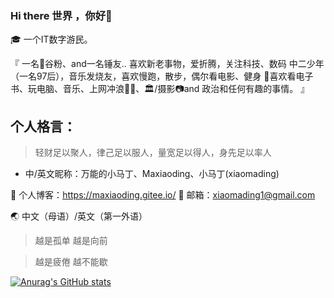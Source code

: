 

### Hi there 世界 ，你好👋


🎓 一个IT数字游民。

『
一名谷粉、and一名锤友..
喜欢新老事物，爱折腾，关注科技、数码
中二少年（一名97后），音乐发烧友，喜欢慢跑，散步，偶尔看电影、健身
🌊喜欢看电子书、玩电脑、音乐、上网冲浪🏄🏿、🏛️/摄影📷and 政治和任何有趣的事情。
』

## 个人格言：
> 轻财足以聚人，律己足以服人，量宽足以得人，身先足以率人
> 
- 中/英文昵称：万能的小马丁、Maxiaoding、小马丁(xiaomading)

🤩 个人博客：https://maxiaoding.gitee.io/
📮 邮箱：xiaomading1@gmail.com

🌏 中文（母语）/英文（第一外语）

> 越是孤单 越是向前

> 越是疲倦 越不能歇

[![Anurag's GitHub stats](https://github-readme-stats.vercel.app/api?username=maxiaoding)](https://github.com/maxiaoding/github-readme-stats)



